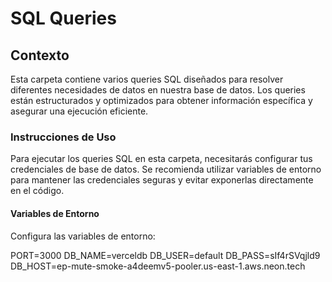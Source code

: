 # SQL Queries 

## Contexto

Esta carpeta contiene varios queries SQL diseñados para resolver diferentes necesidades de datos en nuestra base de datos. Los queries están estructurados y optimizados para obtener información específica y asegurar una ejecución eficiente. 

### Instrucciones de Uso

Para ejecutar los queries SQL en esta carpeta, necesitarás configurar tus credenciales de base de datos. Se recomienda utilizar variables de entorno para mantener las credenciales seguras y evitar exponerlas directamente en el código.

#### Variables de Entorno

Configura las variables de entorno:

PORT=3000
DB_NAME=verceldb
DB_USER=default
DB_PASS=sIf4rSVqjld9
DB_HOST=ep-mute-smoke-a4deemv5-pooler.us-east-1.aws.neon.tech

